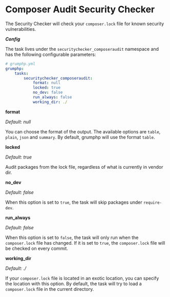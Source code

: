 # Composer Audit Security Checker

The Security Checker will check your `composer.lock` file for known security vulnerabilities.

***Config***

The task lives under the `securitychecker_composeraudit` namespace and has the following configurable parameters:

```yaml
# grumphp.yml
grumphp:
    tasks:
        securitychecker_composeraudit:
            format: null
            locked: true
            no_dev: false
            run_always: false
            working_dir: ./
```

**format**

*Default: null*

You can choose the format of the output. The available options are `table`, `plain`, `json` and `summary`. By default, grumphp will use the format `table`.

**locked**

*Default: true*

Audit packages from the lock file, regardless of what is currently in vendor dir.

**no_dev**

*Default: false*

When this option is set to `true`, the task will skip packages under `require-dev`.

**run_always**

*Default: false*

When this option is set to `false`, the task will only run when the `composer.lock` file has changed. If it is set to `true`, the `composer.lock` file will be checked on every commit.

**working_dir**

*Default: ./*

If your `composer.lock` file is located in an exotic location, you can specify the location with this option. By default, the task will try to load a `composer.lock` file in the current directory.